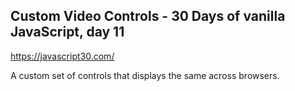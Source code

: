 ## Custom Video Controls - 30 Days of vanilla JavaScript, day 11

https://javascript30.com/

A custom set of controls that displays the same across browsers.
